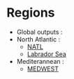 # Regions

- Global outputs :
- North Atlantic :
  - [NATL](https://github.com/AurelieAlbert/extractions/regions/natl.md)
  - [Labrador Sea](https://github.com/AurelieAlbert/extractions/regions/lab.md)
- Mediterannean :
  - [MEDWEST](https://github.com/AurelieAlbert/extractions/regions/medwest.md)
